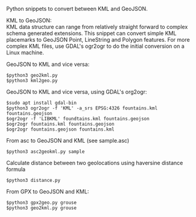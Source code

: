 Python snippets to convert between KML and GeoJSON.

KML to GeoJSON:<br>
KML data structure can range from relatively straight forward to complex schema generated extensions. This snippet can convert simple KML placemarks to GeoJSON Point, LineString and Polygon features. For more complex KML files, use GDAL's ogr2ogr to do the initial conversion on a Linux machine.

GeoJSON to KML and vice versa:
```
$python3 geo2kml.py
$python3 kml2geo.py
```

GeoJSON to KML and vice versa, using GDAL's org2ogr:
```
$sudo apt install gdal-bin
$python3 ogr2ogr -f 'KML' -a_srs EPSG:4326 fountains.kml fountains.geojson
$ogr2ogr -f 'LIBKML' foundtains.kml fountains.geojson
$ogr2ogr fountains.kml fountains.geojson
$ogr2ogr fountains.geojson fountains.kml
```
From asc to GeoJSON and KML (see sample.asc)
```
$python3 asc2geokml.py sample
```
Calculate distance between two geolocations using haversine distance formula
```
$python3 distance.py
```
From GPX to GeoJSON and KML:
```
$python3 gpx2geo.py grouse
$python3 geo2kml.py grouse
```